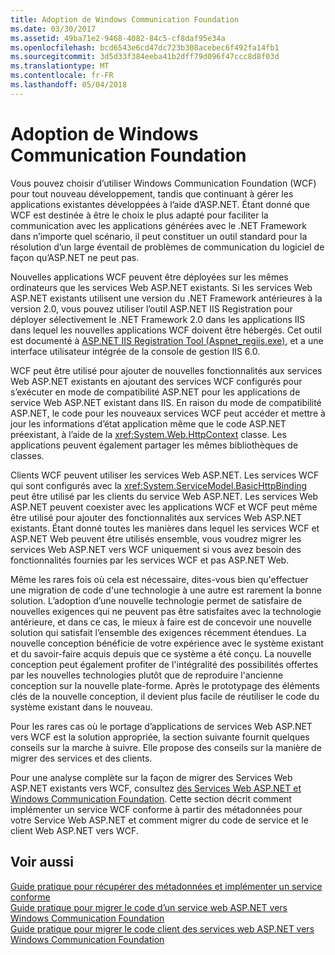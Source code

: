 ```yaml
---
title: Adoption de Windows Communication Foundation
ms.date: 03/30/2017
ms.assetid: 49ba71e2-9468-4082-84c5-cf8daf95e34a
ms.openlocfilehash: bcd6543e6cd47dc723b308acebec6f492fa14fb1
ms.sourcegitcommit: 3d5d33f384eeba41b2dff79d096f47ccc8d8f03d
ms.translationtype: MT
ms.contentlocale: fr-FR
ms.lasthandoff: 05/04/2018
---
```

# <a name="adopting-windows-communication-foundation"></a>Adoption de Windows Communication Foundation
Vous pouvez choisir d’utiliser Windows Communication Foundation (WCF) pour tout nouveau développement, tandis que continuant à gérer les applications existantes développées à l’aide d’ASP.NET. Étant donné que WCF est destinée à être le choix le plus adapté pour faciliter la communication avec les applications générées avec le .NET Framework dans n’importe quel scénario, il peut constituer un outil standard pour la résolution d’un large éventail de problèmes de communication du logiciel de façon qu’ASP.NET ne peut pas.  
  
 Nouvelles applications WCF peuvent être déployées sur les mêmes ordinateurs que les services Web ASP.NET existants. Si les services Web ASP.NET existants utilisent une version du .NET Framework antérieures à la version 2.0, vous pouvez utiliser l’outil ASP.NET IIS Registration pour déployer sélectivement le .NET Framework 2.0 dans les applications IIS dans lequel les nouvelles applications WCF doivent être hébergés. Cet outil est documenté à [ASP.NET IIS Registration Tool (Aspnet_regiis.exe)](http://go.microsoft.com/fwlink/?LinkId=94687), et a une interface utilisateur intégrée de la console de gestion IIS 6.0.  
  
 WCF peut être utilisé pour ajouter de nouvelles fonctionnalités aux services Web ASP.NET existants en ajoutant des services WCF configurés pour s’exécuter en mode de compatibilité ASP.NET pour les applications de service Web ASP.NET existant dans IIS. En raison du mode de compatibilité ASP.NET, le code pour les nouveaux services WCF peut accéder et mettre à jour les informations d’état application même que le code ASP.NET préexistant, à l’aide de la <xref:System.Web.HttpContext> classe. Les applications peuvent également partager les mêmes bibliothèques de classes.  
  
 Clients WCF peuvent utiliser les services Web ASP.NET. Les services WCF qui sont configurés avec la <xref:System.ServiceModel.BasicHttpBinding> peut être utilisé par les clients du service Web ASP.NET. Les services Web ASP.NET peuvent coexister avec les applications WCF et WCF peut même être utilisé pour ajouter des fonctionnalités aux services Web ASP.NET existants. Étant donné toutes les manières dans lequel les services WCF et ASP.NET Web peuvent être utilisés ensemble, vous voudrez migrer les services Web ASP.NET vers WCF uniquement si vous avez besoin des fonctionnalités fournies par les services WCF et pas ASP.NET Web.  
  
 Même les rares fois où cela est nécessaire, dites-vous bien qu'effectuer une migration de code d'une technologie à une autre est rarement la bonne solution. L’adoption d’une nouvelle technologie permet de satisfaire de nouvelles exigences qui ne peuvent pas être satisfaites avec la technologie antérieure, et dans ce cas, le mieux à faire est de concevoir une nouvelle solution qui satisfait l’ensemble des exigences récemment étendues. La nouvelle conception bénéficie de votre expérience avec le système existant et du savoir-faire acquis depuis que ce système a été conçu. La nouvelle conception peut également profiter de l'intégralité des possibilités offertes par les nouvelles technologies plutôt que de reproduire l'ancienne conception sur la nouvelle plate-forme. Après le prototypage des éléments clés de la nouvelle conception, il devient plus facile de réutiliser le code du système existant dans le nouveau.  
  
 Pour les rares cas où le portage d’applications de services Web ASP.NET vers WCF est la solution appropriée, la section suivante fournit quelques conseils sur la marche à suivre. Elle propose des conseils sur la manière de migrer des services et des clients.  
  
 Pour une analyse complète sur la façon de migrer des Services Web ASP.NET existants vers WCF, consultez [des Services Web ASP.NET et Windows Communication Foundation](http://go.microsoft.com/fwlink/?LinkID=71761). Cette section décrit comment implémenter un service WCF conforme à partir des métadonnées pour votre Service Web ASP.NET et comment migrer du code de service et le client Web ASP.NET vers WCF.  
  
## <a name="see-also"></a>Voir aussi  
 [Guide pratique pour récupérer des métadonnées et implémenter un service conforme](../../../../docs/framework/wcf/feature-details/how-to-retrieve-metadata-and-implement-a-compliant-service.md)  
 [Guide pratique pour migrer le code d’un service web ASP.NET vers Windows Communication Foundation](../../../../docs/framework/wcf/feature-details/migrate-asp-net-web-service-to-wcf.md)  
 [Guide pratique pour migrer le code client des services web ASP.NET vers Windows Communication Foundation](../../../../docs/framework/wcf/feature-details/migrate-asp-net-web-service-client-to-wcf.md)
